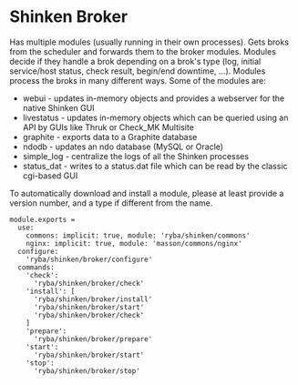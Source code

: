 
# Shinken Broker

Has multiple modules (usually running in their own processes). Gets broks from
the scheduler and forwards them to the broker modules.
Modules decide if they handle a brok depending on a brok's type
(log, initial service/host status, check result, begin/end downtime, ...).
Modules process the broks in many different ways.
Some of the modules are:

* webui - updates in-memory objects and provides a webserver for the native Shinken GUI
* livestatus - updates in-memory objects which can be queried using an API by GUIs like Thruk or Check_MK Multisite
* graphite - exports data to a Graphite database
* ndodb - updates an ndo database (MySQL or Oracle)
* simple_log - centralize the logs of all the Shinken processes
* status_dat - writes to a status.dat file which can be read by the classic cgi-based GUI

To automatically download and install a module, please at least provide a version number,
and a type if different from the name.

    module.exports =
      use:
        commons: implicit: true, module: 'ryba/shinken/commons'
        nginx: implicit: true, module: 'masson/commons/nginx'
      configure:
        'ryba/shinken/broker/configure'
      commands:
        'check':
          'ryba/shinken/broker/check'
        'install': [
          'ryba/shinken/broker/install'
          'ryba/shinken/broker/start'
          'ryba/shinken/broker/check'
        ]
        'prepare':
          'ryba/shinken/broker/prepare'
        'start':
          'ryba/shinken/broker/start'
        'stop':
          'ryba/shinken/broker/stop'
